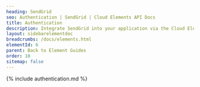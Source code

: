 ```yaml
---
heading: SendGrid
seo: Authentication | SendGrid | Cloud Elements API Docs
title: Authentication
description: Integrate SendGrid into your application via the Cloud Elements APIs.
layout: sidebarelementdoc
breadcrumbs: /docs/elements.html
elementId: 6
parent: Back to Element Guides
order: 10
sitemap: false
---
```


{% include authentication.md %}
